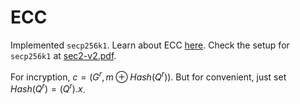 # ECC

Implemented `secp256k1`. Learn about ECC [here](https://andrea.corbellini.name/2015/05/17/elliptic-curve-cryptography-a-gentle-introduction/). Check the setup for `secp256k1` at [sec2-v2.pdf](https://www.secg.org/sec2-v2.pdf). 

For incryption, $c = (G^r, m \oplus Hash(Q^r))$. But for convenient, just set $Hash(Q^r) = (Q^r).x$.
